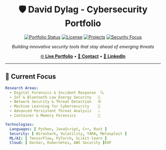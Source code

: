 <div align="center">

# 🛡️ David Dylag - Cybersecurity Portfolio

[![Portfolio Status](https://img.shields.io/website?url=https%3A%2F%2Fcipherbite.github.io&style=for-the-badge&logo=github-pages&label=PORTFOLIO&color=00d4ff)](https://cipherbite.github.io)
[![License](https://img.shields.io/badge/License-MIT-00ff88?style=for-the-badge)](LICENSE)
[![Projects](https://img.shields.io/badge/Projects-6-9333ea?style=for-the-badge&logo=hackthebox)](projects/)
[![Security Focus](https://img.shields.io/badge/Security-Research-ff3b3b?style=for-the-badge&logo=hackerone)](https://cipherbite.github.io)

*Building innovative security tools that stay ahead of emerging threats*

[🌐 **Live Portfolio**](https://cipherbite.github.io) • [📧 **Contact**](#-contact) • [🔗 **LinkedIn**](https://linkedin.com/in/daviddylag)

</div>

---

## 🚀 **Current Focus**

```yaml
Research Areas:
  - Digital Forensics & Incident Response  🔍
  - IoT & Bluetooth Low Energy Security   🔵  
  - Network Security & Threat Detection   🌐
  - Machine Learning for Cybersecurity    🤖
  - Advanced Persistent Threat Analysis   ⚔️
  - Container & Memory Forensics          🐳

Technologies:
  Languages: [ Python, JavaScript, C++, Rust ]
  Security: [ Wireshark, Volatility, YARA, Metasploit ]
  ML/AI: [ TensorFlow, PyTorch, Scikit-learn ]
  Cloud: [ Docker, Kubernetes, AWS Security ]EOF
